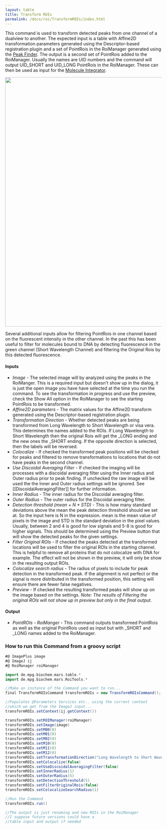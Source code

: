 ```yaml
---
layout: table
title: Transform ROIs
permalink: /docs/roi/TransformROIs/index.html
---
```

This command is used to transform detected peaks from one channel of a dualview to another. The expected input is a table with Affine2D transformation parameters generated using the Descriptor-based registration plugin and a set of PointRois in the RoiManager generated using the [Peak Finder](../image/PeakFinder). The output is a second set of PointRois added to the RoiManager. Usually the names are UID numbers and the command will output UID_SHORT and UID_LONG PointRois in the RoiManager. These can then be used as input for the [Molecule Integrator](../image/MoleculeIntegrator).

<img align='center' src='{{site.baseurl}}/docs/roi/img/TransformROIs.png' width='800' />

Several additional inputs allow for filtering PointRois in one channel based on the fluorescent intensity in the other channel. In the past this has been useful to filter for molecules bound to DNA by detecting fluorescence in the green channel (Short Wavelength Channel) and filtering the Original Rois by this detected fluorescence.

#### Inputs

* *Image* - The selected image will by analyzed using the peaks in the RoiManger. This is a required input but doesn't show up in the dialog, it is just the open image you have have selected at the time you run the command. To see the transformation in progress and use the preview, check the Show All option in the RoiManager to see the starting PointRois to be transformed.
* *Affine2D parameters* - The matrix values for the Affine2D transform generated using the Descriptor-based registration plugin.
* *Transformation Direction* - Whether detected peaks are being transformed from Long Wavelength to Short Wavelength or visa vera. This determines the names added to the ROIs. If Long Wavelength to Short Wavelength then the original Rois will get the _LONG ending and the new ones the _SHORT ending. If the opposite direction is selected, then the labels will be reversed.
* *Colocalize* - If checked the transformed peak positions will be checked for peaks and filtered to remove transformations to locations that do not have peaks in the second channel.
* *Use Discoidal Averaging Filter* -  If checked the imaging will be processes with a discoidal averaging filter using the Inner radius and Outer radius prior to peak finding. If unchecked the raw image will be used the the Inner and Outer radius settings will be ignored. See [[DiscoidalAveragingFilter]] for further information.
* *Inner Radius* - The inner radius for the Discoidal averaging filter.
* *Outer Radius* - The outer radius for the Discoidal averaging filter.
* *Detection threshold (mean + N * STD)* - This is how many standard deviations above the mean the peak detection threshold should we set at. So the input here is N in the expression. mean is the mean value of pixels in the image and STD is the standard deviation in the pixel values. Usually, between 2 and 4 is good for low signals and 5-8 is good for higher signals. This should be determined using the Preview button that will show the detected peaks for the given settings.
* *Filter Original ROIs* - If checked the peaks detected at the transformed locations will be used to filter the original ROIs in the starting channel. This is helpful to remove all proteins that do not colocalize with DNA for example. The effect will not be shown in the preview, it will only be show in the resulting output ROIs.
* *Colocalize search radius* - The radius of pixels to include for peak detection in the transformed peak. If the alignment is not perfect or the signal is more distributed in the transformed position, this setting will ensure there are fewer false negatives.
* *Preview* - If checked the resulting transformed peaks will show up on the image based on the settings. *Note: The results of Filtering the original ROIs will not show up in preview but only in the final output.*  

#### Output

* *PointROIs - RoiManger* - This command outputs transformed PointRois as well as the original PointRois used as input but with _SHORT and _LONG names added to the RoiManager.

### How to run this Command from a groovy script

```groovy
#@ ImagePlus image
#@ ImageJ ij
#@ RoiManager roiManager

import de.mpg.biochem.mars.table.*
import de.mpg.biochem.mars.RoiTools.*

//Make an instance of the Command you want to run...
final TransformROIsCommand transformROIs = new TransformROIsCommand();

//Populates @Parameters Services etc.. using the current context
//which we get from the ImageJ input...
transformROIs.setContext(ij.getContext())

transformROIs.setROIManager(roiManager)
transformROIs.setImage(image)
transformROIs.setM00(0)
transformROIs.setM01(0)
transformROIs.setM02(0)
transformROIs.setM10(0)
transformROIs.setM11(0)
transformROIs.setM12(0)
transformROIs.setTransformationDirection("Long Wavelength to Short Wavelength")
transformROIs.setColocalize(false)
transformROIs.setUseDiscoidalAveragingFilter(false)
transformROIs.setInnerRadius(1)
transformROIs.setOuterRadius(5)
transformROIs.setDetectionThreshold(5)
transformROIs.setFilterOriginalRois(false)
transformROIs.setColocalizeSearchRadius(1)

//Run the Command
transformROIs.run()

//The output is just renaming and new ROIs in the RoiManager
//I suppose future versions could have a
//table input and output if needed
```
